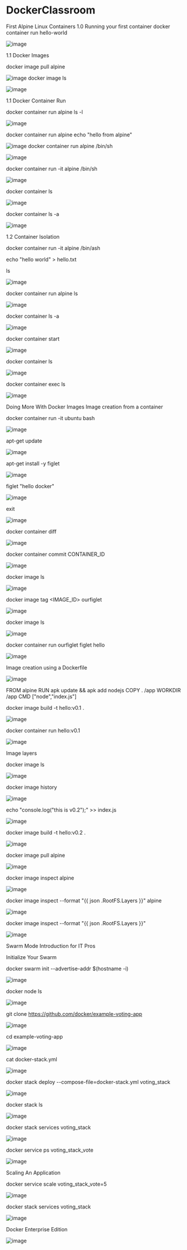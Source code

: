 # DockerClassroom
First Alpine Linux Containers
1.0 Running your first container
docker container run hello-world

![image](https://github.com/user-attachments/assets/5d8e022a-d033-44f0-afe6-8e66939f7ee9)

1.1 Docker Images

docker image pull alpine

![image](https://github.com/user-attachments/assets/ab5ca033-6dfa-4fd6-a5c0-7d7bb4d5286e)
docker image ls

![image](https://github.com/user-attachments/assets/e2ecb5cb-3c58-44d4-be2f-a842d8eebdb4)

1.1 Docker Container Run

docker container run alpine ls -l

![image](https://github.com/user-attachments/assets/a43798ec-85d2-4255-b257-84da894c8f2e)

docker container run alpine echo "hello from alpine"

![image](https://github.com/user-attachments/assets/50026a8d-b5e6-4a7d-9e8d-de0a271f18fc)
docker container run alpine /bin/sh

![image](https://github.com/user-attachments/assets/28db9cb3-edf5-4567-aba9-5d5db2d3b002)

docker container run -it alpine /bin/sh
 
![image](https://github.com/user-attachments/assets/f2423820-9c45-4f96-88e6-745412978653)

docker container ls

![image](https://github.com/user-attachments/assets/89883ca1-9fc0-4e7f-8bae-1d90f6d32806)

docker container ls -a

![image](https://github.com/user-attachments/assets/f0b1bdcb-d514-4c26-b55d-123faa06001a)

1.2 Container Isolation

docker container run -it alpine /bin/ash

 echo "hello world" > hello.txt

 ls

![image](https://github.com/user-attachments/assets/d6e7f970-ef3a-4cc9-9348-f9ceba2a47e5)

docker container run alpine ls

![image](https://github.com/user-attachments/assets/df329bc1-a65a-4e3c-b2d4-40ba4a5d94b0)


docker container ls -a

![image](https://github.com/user-attachments/assets/3327d395-dd30-4bcc-b09a-2256afe0920e)

docker container start <container ID>

![image](https://github.com/user-attachments/assets/3096af29-0b5a-4d27-b977-08cd185b128a)

docker container ls

![image](https://github.com/user-attachments/assets/d07dceaa-b1ff-4304-b12d-f811634e697b)

docker container exec <container ID> ls

![image](https://github.com/user-attachments/assets/a4542a4b-67b0-46d9-9b4e-407ccd21ca3a)



Doing More With Docker Images
Image creation from a container

docker container run -it ubuntu bash

![image](https://github.com/user-attachments/assets/ce91da00-379c-4dac-a222-8a2950aa4b99)

apt-get update

![image](https://github.com/user-attachments/assets/0aec3b4f-73f3-45f5-a559-c78abe83dc84)

apt-get install -y figlet

![image](https://github.com/user-attachments/assets/56a103a9-3064-47d3-a813-73126327db54)

figlet "hello docker"

![image](https://github.com/user-attachments/assets/6130f3f3-9843-4901-9b2d-f1e21d9da588)

exit

![image](https://github.com/user-attachments/assets/9ffaba8c-faf5-46a5-8abf-83de3ecd9ae4)

docker container diff <container ID>

![image](https://github.com/user-attachments/assets/8c23979d-01e6-48a3-96ba-8ae6e23ac8ce)

docker container commit CONTAINER_ID

![image](https://github.com/user-attachments/assets/848bd217-6121-4f68-8bf8-b7473c4f4c0b)

docker image ls

![image](https://github.com/user-attachments/assets/759a988f-2457-49ae-97e0-5c521bf13828)

docker image tag <IMAGE_ID> ourfiglet

![image](https://github.com/user-attachments/assets/a98281e0-4c4f-4d7d-9366-4a887eb050e0)

docker image ls

![image](https://github.com/user-attachments/assets/800bf035-3fd8-42c1-879d-e9017eab8591)

docker container run ourfiglet figlet hello

![image](https://github.com/user-attachments/assets/3d50cda2-f007-4536-a201-043e87320ed2)

Image creation using a Dockerfile

![image](https://github.com/user-attachments/assets/26733f89-13f9-478e-8bfa-8e804c653573)

FROM alpine
RUN apk update && apk add nodejs
COPY . /app
WORKDIR /app
CMD ["node","index.js"]

docker image build -t hello:v0.1 .

![image](https://github.com/user-attachments/assets/21f5fc58-a234-4796-8901-e3995bf049df)

docker container run hello:v0.1

![image](https://github.com/user-attachments/assets/7032afb1-ce1e-4958-a0d5-1b5c156ceac0)

Image layers

docker image ls

![image](https://github.com/user-attachments/assets/0628a12c-0a0f-40ac-a8cb-41c2888f9be8)

docker image history <image ID>

![image](https://github.com/user-attachments/assets/1fe61f8b-8f90-44f8-9281-4b6537edbb8e)

echo "console.log(\"this is v0.2\");" >> index.js

![image](https://github.com/user-attachments/assets/8dba8ce4-86d2-4860-bddd-8e5502bb4984)

docker image build -t hello:v0.2 .

![image](https://github.com/user-attachments/assets/8965b8e3-3b35-4eb8-b908-28c79f509237)

docker image pull alpine

![image](https://github.com/user-attachments/assets/99411860-f27b-4baa-a32e-9929a6c53eef)

docker image inspect alpine

![image](https://github.com/user-attachments/assets/32d1316e-2bd4-46c9-a3a7-96638138a033)

docker image inspect --format "{{ json .RootFS.Layers }}" alpine

![image](https://github.com/user-attachments/assets/19af7dd0-e3e2-436f-9773-3148a89bf763)

docker image inspect --format "{{ json .RootFS.Layers }}" <image ID>

![image](https://github.com/user-attachments/assets/5f042053-7f47-4d69-a2b0-12d7ad9f0b9f)

Swarm Mode Introduction for IT Pros

Initialize Your Swarm

docker swarm init --advertise-addr $(hostname -i)

![image](https://github.com/user-attachments/assets/147784f6-ab5a-4b51-a1dc-9baaae5351d0)

docker node ls

![image](https://github.com/user-attachments/assets/3e43c780-a226-4e3f-ae54-9b84a665ed55)

git clone https://github.com/docker/example-voting-app

![image](https://github.com/user-attachments/assets/bccadf47-a615-4ca7-8c77-af0f728e2741)

cd example-voting-app

![image](https://github.com/user-attachments/assets/07d94d49-16bd-49f4-ae5d-b5026a075b2a)

cat docker-stack.yml

![image](https://github.com/user-attachments/assets/fefe12a6-73ed-4cd4-8d43-85a724c95fa6)

docker stack deploy --compose-file=docker-stack.yml voting_stack

![image](https://github.com/user-attachments/assets/8a8581c5-9cad-4184-9b16-06e12c548e83)

docker stack ls

![image](https://github.com/user-attachments/assets/c229e71c-bc35-4c60-a013-588b5326a68a)

docker stack services voting_stack

![image](https://github.com/user-attachments/assets/7fb7c6d7-4c1f-4906-bf29-e06d2d0ee9fd)

docker service ps voting_stack_vote

![image](https://github.com/user-attachments/assets/53b3a03d-2213-4acd-9179-22fd9cb99cdc)

Scaling An Application

docker service scale voting_stack_vote=5

![image](https://github.com/user-attachments/assets/4903f5f8-07dd-4e47-bd1f-f74de9ebbe3a)

docker stack services voting_stack

![image](https://github.com/user-attachments/assets/a5771f6e-8758-41b4-94fb-6bb1eb542a7f)

Docker Enterprise Edition

![image](https://github.com/user-attachments/assets/15a7f26e-d5f2-4003-a6bf-4a8c80ef9793)







































